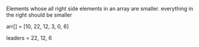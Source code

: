 Elements whose all right side elements in an array are smaller.
everything in the right should be smaller

arr[] = [10, 22, 12, 3, 0, 6]

leaders = 22, 12, 6